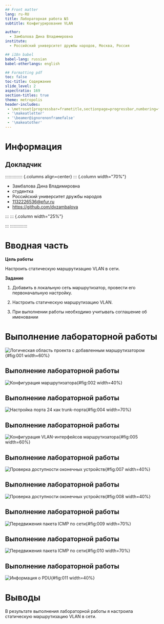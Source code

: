 ```yaml
---
## Front matter
lang: ru-RU
title: Лабораторная работа №5
subtitle: Конфигурирование VLAN

author:
  - Замбалова Дина Владимировна
institute:
  - Российский университет дружбы народов, Москва, Россия

## i18n babel
babel-lang: russian
babel-otherlangs: english

## Formatting pdf
toc: false
toc-title: Содержание
slide_level: 2
aspectratio: 169
section-titles: true
theme: metropolis
header-includes:
 - \metroset{progressbar=frametitle,sectionpage=progressbar,numbering=fraction}
 - '\makeatletter'
 - '\beamer@ignorenonframefalse'
 - '\makeatother'
---
```


# Информация

## Докладчик

:::::::::::::: {.columns align=center}
::: {.column width="70%"}

  * Замбалова Дина Владимировна
  * студентка
  * Российский университет дружбы народов
  * [1132226536@pfur.ru](mailto:1032216453@pfur.ru)
  * <https://github.com/dvzambalova>

:::
::: {.column width="25%"}

:::
::::::::::::::

# Вводная часть

**Цель работы**

Настроить статическую маршрутизацию VLAN в сети.

**Задание**

1. Добавить в локальную сеть маршрутизатор, провести его первоначальную настройку.

2. Настроить статическую маршрутизацию VLAN.

3. При выполнении работы необходимо учитывать соглашение об именовании

# Выполнение лабораторной работы

![Логическая область проекта с добавленным маршрутизатором](image/1.png){#fig:001 width=60%}

## Выполнение лабораторной работы

![Конфигурация маршрутизатора](image/2.png){#fig:002 width=40%}

## Выполнение лабораторной работы

![Настройка порта 24 как trunk-порта](image/4.png){#fig:004 width=70%}

## Выполнение лабораторной работы

![Конфигурация VLAN-интерфейсов маршрутизатора](image/5.png){#fig:005 width=60%}

## Выполнение лабораторной работы

![Проверка доступности оконечных устройств](image/7.png){#fig:007 width=40%}

## Выполнение лабораторной работы

![Проверка доступности оконечных устройств](image/8.png){#fig:008 width=40%}

## Выполнение лабораторной работы

![Передвижения пакета ICMP по сети](image/9.png){#fig:009 width=70%}

## Выполнение лабораторной работы

![Передвижения пакета ICMP по сети](image/10.png){#fig:010 width=70%}

## Выполнение лабораторной работы

![Информация о PDU](image/11.png){#fig:011 width=40%}

# Выводы

В результате выполнения лабораторной работы я настроила статическую маршрутизацию VLAN в сети.